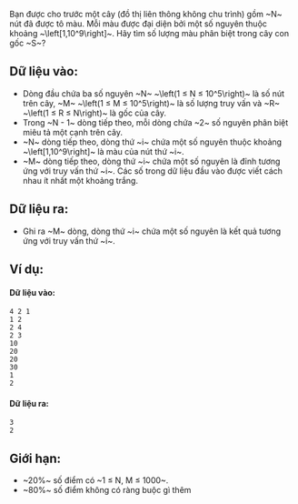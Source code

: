 <!--
**<center>NGUỒN: VOI Training Camp 3H  (Ngày 02/11/2016)</center>**
-->

Bạn được cho trước một cây (đồ thị liên thông không chu trình) gồm ~N~ nút đã được tô màu. Mỗi màu được đại diện bởi một số nguyên thuộc khoảng ~\left[1,10^9\right]~. Hãy tìm số lượng màu phân biệt trong cây con gốc ~S~?

## Dữ liệu vào:
- Dòng đầu chứa ba số nguyên ~N~ ~\left(1 ≤ N ≤ 10^5\right)~ là số nút trên cây, ~M~ ~\left(1 ≤ M ≤ 10^5\right)~ là số lượng truy vấn và ~R~ ~\left(1 ≤ R ≤ N\right)~ là gốc của cây. 
- Trong ~N - 1~ dòng tiếp theo, mỗi dòng chứa ~2~ số nguyên phân biệt miêu tả một cạnh trên cây.
- ~N~ dòng tiếp theo, dòng thứ ~i~ chứa một số nguyên thuộc khoảng ~\left[1,10^9\right]~ là màu của nút thứ ~i~.
- ~M~ dòng tiếp theo, dòng thứ ~i~ chứa một số nguyên là đỉnh tương ứng với truy vấn thứ ~i~.
Các số trong dữ liệu đầu vào được viết cách nhau ít nhất một khoảng trắng.

## Dữ liệu ra:
- Ghi ra ~M~ dòng, dòng thứ ~i~ chứa một số nguyên là kết quả tương ứng với truy vấn thứ ~i~.

## Ví dụ:
#### Dữ liệu vào:
```
4 2 1
1 2
2 4
2 3
10
20
20
30
1
2
```

#### Dữ liệu ra:
```
3
2
```

## Giới hạn:
- ~20\%~ số điểm có ~1 ≤ N, M ≤ 1000~.
- ~80\%~ số điểm không có ràng buộc gì thêm